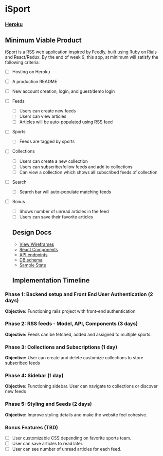 # iSport
### [Heroku](https://herokuapp.com/)

## Minimum Viable Product

iSport is a RSS web application inspired by Feedly, built using Ruby on Rials and React/Redux. By the end of week 9, this app, at minimum will satisfy the following criteria:

- [ ] Hosting on Heroku
- [ ] A production README
- [ ] New account creation, login, and guest/demo login
- [ ] Feeds
  - [ ] Users can create new feeds
  - [ ] Users can view articles
  - [ ] Articles will be auto-populated using RSS feed
- [ ] Sports
  - [ ] Feeds are tagged by sports
- [ ] Collections
  - [ ] Users can create a new collection
  - [ ] Users can subscribe/follow feeds and add to collections
  - [ ] Can view a collection which shows all subscribed feeds of collection
- [ ] Search
  - [ ] Search bar will auto-populate matching feeds
- [ ] Bonus
  - [ ] Shows number of unread articles in the feed
  - [ ] Users can save their favorite articles

  ## Design Docs
  * [View Wireframes][wireframes]
  * [React Components][components]
  * [API endpoints][api-endpoints]
  * [DB schema][schema]
  * [Sample State][sample-state]

  [wireframes]: docs/wireframes
  [components]: docs/component-hierarchy.md
  [sample-state]: docs/sample-state.md
  [api-endpoints]: docs/api-endpoints.md
  [schema]: docs/schema.md

  ## Implementation Timeline

### Phase 1: Backend setup and Front End User Authentication (2 days)

**Objective:** Functioning rails project with front-end authentication

### Phase 2: RSS feeds - Model, API, Components (3 days)

**Objective:** Feeds can be fetched, added and assigned to multiple sports.

### Phase 3: Collections and Subscriptions (1 day)

**Objective:** User can create and delete customize collections to store subscribed feeds

### Phase 4: Sidebar (1 day)

**Objective:** Functioning sidebar. User can navigate to collections or discover new feeds

### Phase 5: Styling and Seeds (2 days)

**Objective:** Improve styling details and make the website feel cohesive.

### Bonus Features (TBD)
- [ ] User customizable CSS depending on favorite sports team.
- [ ] User can save articles to read later.
- [ ] User can see number of unread articles for each feed.
